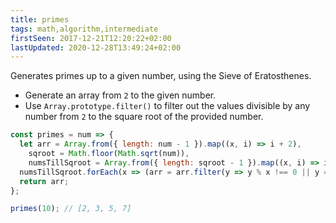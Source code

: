 ```yaml
---
title: primes
tags: math,algorithm,intermediate
firstSeen: 2017-12-21T12:20:22+02:00
lastUpdated: 2020-12-28T13:49:24+02:00
---
```


Generates primes up to a given number, using the Sieve of Eratosthenes.

- Generate an array from `2` to the given number.
- Use `Array.prototype.filter()` to filter out the values divisible by any number from `2` to the square root of the provided number.

```js
const primes = num => {
  let arr = Array.from({ length: num - 1 }).map((x, i) => i + 2),
    sqroot = Math.floor(Math.sqrt(num)),
    numsTillSqroot = Array.from({ length: sqroot - 1 }).map((x, i) => i + 2);
  numsTillSqroot.forEach(x => (arr = arr.filter(y => y % x !== 0 || y === x)));
  return arr;
};
```

```js
primes(10); // [2, 3, 5, 7]
```
